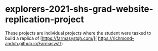 # explorers-2021-shs-grad-website-replication-project

These projects are individual projects where the student were tasked to build a replica of [https://farmasystgh.com/]( https://richmond-andoh.github.io/Farmasyst/)
